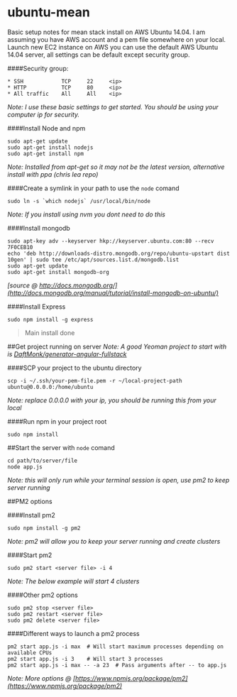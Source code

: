 ubuntu-mean
===========

Basic setup notes for mean stack install on AWS Ubuntu 14.04. I am assuming you have AWS account and a pem file somewhere on your local. Launch new EC2 instance on AWS you can use the default AWS Ubuntu 14.04 server, all settings can be default except security group. 

####Security group:
```
* SSH            TCP     22     <ip>
* HTTP           TCP     80     <ip>
* All traffic    All     All    <ip>
``` 
*Note: I use these basic settings to get started. You should be using your computer ip for security.*

####Install Node and npm 
```
sudo apt-get update
sudo apt-get install nodejs
sudo apt-get install npm
```
*Note: Installed from apt-get so it may not be the latest version, alternative install with ppa (chris lea repo)*

####Create a symlink in your path to use the `node` comand
```
sudo ln -s `which nodejs` /usr/local/bin/node
```
*Note: If you install using nvm you dont need to do this*

####Install mongodb
```
sudo apt-key adv --keyserver hkp://keyserver.ubuntu.com:80 --recv 7F0CEB10
echo 'deb http://downloads-distro.mongodb.org/repo/ubuntu-upstart dist 10gen' | sudo tee /etc/apt/sources.list.d/mongodb.list
sudo apt-get update
sudo apt-get install mongodb-org
```
*[source @ http://docs.mongodb.org/](http://docs.mongodb.org/manual/tutorial/install-mongodb-on-ubuntu/)*

####Install Express
```
sudo npm install -g express
```

>Main install done


##Get project running on server 
*Note: A good Yeoman project to start with is [DaftMonk/generator-angular-fullstack](https://github.com/DaftMonk/generator-angular-fullstack)*

####SCP your project to the ubuntu directory 
```
scp -i ~/.ssh/your-pem-file.pem -r ~/local-project-path ubuntu@0.0.0.0:/home/ubuntu
```
*Note: replace 0.0.0.0 with your ip, you should be running this from your local*

####Run npm in your project root 
```
sudo npm install
```

##Start the server with `node` comand 
```
cd path/to/server/file
node app.js
```
*Note: this will only run while your terminal session is open, use pm2 to keep server running*

##PM2 options

####Install pm2 
```
sudo npm install -g pm2
```
*Note: pm2 will allow you to keep your server running and create clusters*

####Start pm2 
```
sudo pm2 start <server file> -i 4
```
*Note: The below example will start 4 clusters*

####Other pm2 options
```
sudo pm2 stop <server file>
sudo pm2 restart <server file>
sudo pm2 delete <server file>
```

####Different ways to launch a pm2 process 
```
pm2 start app.js -i max  # Will start maximum processes depending on available CPUs
pm2 start app.js -i 3    # Will start 3 processes
pm2 start app.js -i max -- -a 23  # Pass arguments after -- to app.js
```
*Note: More options @ [https://www.npmjs.org/package/pm2](https://www.npmjs.org/package/pm2)*




